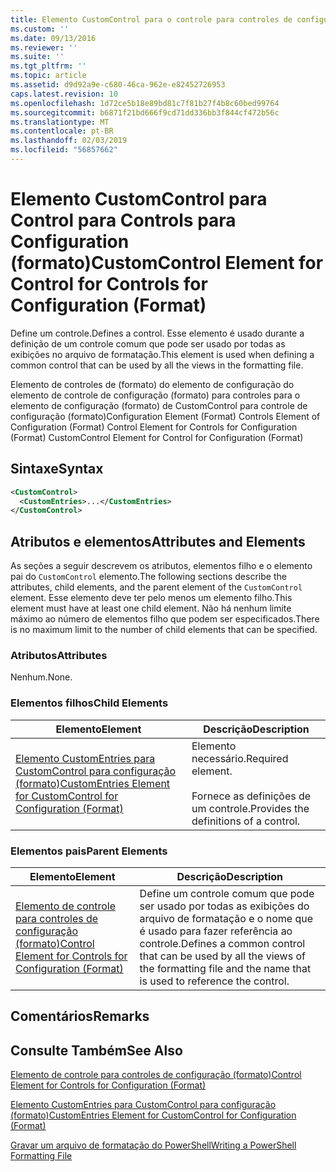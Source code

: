 ```yaml
---
title: Elemento CustomControl para o controle para controles de configuração (formato) | Microsoft Docs
ms.custom: ''
ms.date: 09/13/2016
ms.reviewer: ''
ms.suite: ''
ms.tgt_pltfrm: ''
ms.topic: article
ms.assetid: d9d92a9e-c680-46ca-962e-e82452726953
caps.latest.revision: 10
ms.openlocfilehash: 1d72ce5b18e89bd81c7f81b27f4b8c60bed99764
ms.sourcegitcommit: b6871f21bd666f9cd71dd336bb3f844cf472b56c
ms.translationtype: MT
ms.contentlocale: pt-BR
ms.lasthandoff: 02/03/2019
ms.locfileid: "56857662"
---
```

# <a name="customcontrol-element-for-control-for-controls-for-configuration-format"></a><span data-ttu-id="524c8-102">Elemento CustomControl para Control para Controls para Configuration (formato)</span><span class="sxs-lookup"><span data-stu-id="524c8-102">CustomControl Element for Control for Controls for Configuration (Format)</span></span>

<span data-ttu-id="524c8-103">Define um controle.</span><span class="sxs-lookup"><span data-stu-id="524c8-103">Defines a control.</span></span> <span data-ttu-id="524c8-104">Esse elemento é usado durante a definição de um controle comum que pode ser usado por todas as exibições no arquivo de formatação.</span><span class="sxs-lookup"><span data-stu-id="524c8-104">This element is used when defining a common control that can be used by all the views in the formatting file.</span></span>

<span data-ttu-id="524c8-105">Elemento de controles de (formato) do elemento de configuração do elemento de controle de configuração (formato) para controles para o elemento de configuração (formato) de CustomControl para controle de configuração (formato)</span><span class="sxs-lookup"><span data-stu-id="524c8-105">Configuration Element (Format) Controls Element of Configuration (Format) Control Element for Controls for Configuration (Format) CustomControl Element for Control for Configuration (Format)</span></span>

## <a name="syntax"></a><span data-ttu-id="524c8-106">Sintaxe</span><span class="sxs-lookup"><span data-stu-id="524c8-106">Syntax</span></span>

```xml
<CustomControl>
  <CustomEntries>...</CustomEntries>
</CustomControl>
```

## <a name="attributes-and-elements"></a><span data-ttu-id="524c8-107">Atributos e elementos</span><span class="sxs-lookup"><span data-stu-id="524c8-107">Attributes and Elements</span></span>

<span data-ttu-id="524c8-108">As seções a seguir descrevem os atributos, elementos filho e o elemento pai do `CustomControl` elemento.</span><span class="sxs-lookup"><span data-stu-id="524c8-108">The following sections describe the attributes, child elements, and the parent element of the `CustomControl` element.</span></span> <span data-ttu-id="524c8-109">Esse elemento deve ter pelo menos um elemento filho.</span><span class="sxs-lookup"><span data-stu-id="524c8-109">This element must have at least one child element.</span></span> <span data-ttu-id="524c8-110">Não há nenhum limite máximo ao número de elementos filho que podem ser especificados.</span><span class="sxs-lookup"><span data-stu-id="524c8-110">There is no maximum limit to the number of child elements that can be specified.</span></span>

### <a name="attributes"></a><span data-ttu-id="524c8-111">Atributos</span><span class="sxs-lookup"><span data-stu-id="524c8-111">Attributes</span></span>

<span data-ttu-id="524c8-112">Nenhum.</span><span class="sxs-lookup"><span data-stu-id="524c8-112">None.</span></span>

### <a name="child-elements"></a><span data-ttu-id="524c8-113">Elementos filhos</span><span class="sxs-lookup"><span data-stu-id="524c8-113">Child Elements</span></span>

|<span data-ttu-id="524c8-114">Elemento</span><span class="sxs-lookup"><span data-stu-id="524c8-114">Element</span></span>|<span data-ttu-id="524c8-115">Descrição</span><span class="sxs-lookup"><span data-stu-id="524c8-115">Description</span></span>|
|-------------|-----------------|
|[<span data-ttu-id="524c8-116">Elemento CustomEntries para CustomControl para configuração (formato)</span><span class="sxs-lookup"><span data-stu-id="524c8-116">CustomEntries Element for CustomControl for Configuration (Format)</span></span>](./customentries-element-for-customcontrol-for-controls-for-configuration-format.md)|<span data-ttu-id="524c8-117">Elemento necessário.</span><span class="sxs-lookup"><span data-stu-id="524c8-117">Required element.</span></span><br /><br /> <span data-ttu-id="524c8-118">Fornece as definições de um controle.</span><span class="sxs-lookup"><span data-stu-id="524c8-118">Provides the definitions of a control.</span></span>|

### <a name="parent-elements"></a><span data-ttu-id="524c8-119">Elementos pais</span><span class="sxs-lookup"><span data-stu-id="524c8-119">Parent Elements</span></span>

|<span data-ttu-id="524c8-120">Elemento</span><span class="sxs-lookup"><span data-stu-id="524c8-120">Element</span></span>|<span data-ttu-id="524c8-121">Descrição</span><span class="sxs-lookup"><span data-stu-id="524c8-121">Description</span></span>|
|-------------|-----------------|
|[<span data-ttu-id="524c8-122">Elemento de controle para controles de configuração (formato)</span><span class="sxs-lookup"><span data-stu-id="524c8-122">Control Element for Controls for Configuration (Format)</span></span>](./control-element-for-controls-for-configuration-format.md)|<span data-ttu-id="524c8-123">Define um controle comum que pode ser usado por todas as exibições do arquivo de formatação e o nome que é usado para fazer referência ao controle.</span><span class="sxs-lookup"><span data-stu-id="524c8-123">Defines a common control that can be used by all the views of the formatting file and the name that is used to reference the control.</span></span>|

## <a name="remarks"></a><span data-ttu-id="524c8-124">Comentários</span><span class="sxs-lookup"><span data-stu-id="524c8-124">Remarks</span></span>

## <a name="see-also"></a><span data-ttu-id="524c8-125">Consulte Também</span><span class="sxs-lookup"><span data-stu-id="524c8-125">See Also</span></span>

[<span data-ttu-id="524c8-126">Elemento de controle para controles de configuração (formato)</span><span class="sxs-lookup"><span data-stu-id="524c8-126">Control Element for Controls for Configuration (Format)</span></span>](./control-element-for-controls-for-configuration-format.md)

[<span data-ttu-id="524c8-127">Elemento CustomEntries para CustomControl para configuração (formato)</span><span class="sxs-lookup"><span data-stu-id="524c8-127">CustomEntries Element for CustomControl for Configuration (Format)</span></span>](./customentries-element-for-customcontrol-for-controls-for-configuration-format.md)

[<span data-ttu-id="524c8-128">Gravar um arquivo de formatação do PowerShell</span><span class="sxs-lookup"><span data-stu-id="524c8-128">Writing a PowerShell Formatting File</span></span>](./writing-a-powershell-formatting-file.md)
